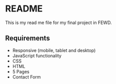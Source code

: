# README

This is my read me file for my final project in FEWD.

## Requirements

* Responsive (mobile, tablet and desktop)
* JavaScript functionality 
* CSS
* HTML
* 5 Pages
* Contact Form